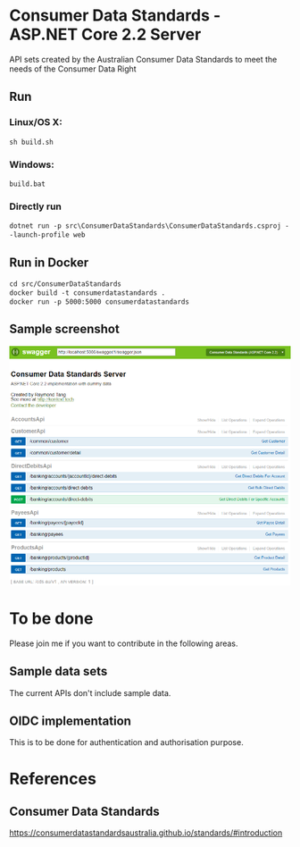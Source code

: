 # Consumer Data Standards - ASP.NET Core 2.2 Server

API sets created by the Australian Consumer Data Standards to meet the needs of the Consumer Data Right

## Run

### Linux/OS X:

```
sh build.sh
```

### Windows:

```
build.bat
```

### Directly run
```
dotnet run -p src\ConsumerDataStandards\ConsumerDataStandards.csproj --launch-profile web
```

## Run in Docker

```
cd src/ConsumerDataStandards
docker build -t consumerdatastandards .
docker run -p 5000:5000 consumerdatastandards
```

## Sample screenshot
![sample screenshot][sample-screenshot]

# To be done
Please join me if you want to contribute in the following areas.

## Sample data sets
The current APIs don't include sample data. 

## OIDC implementation
This is to be done for authentication and authorisation purpose. 

# References
## Consumer Data Standards
https://consumerdatastandardsaustralia.github.io/standards/#introduction

[sample-screenshot]: img/sample-api-website.PNG "sample screenshot"